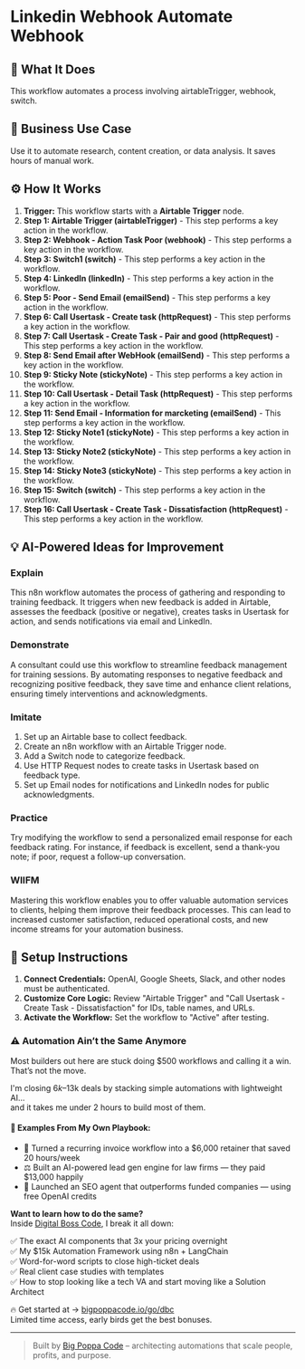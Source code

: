 # Linkedin Webhook Automate Webhook

## 🚀 What It Does
This workflow automates a process involving airtableTrigger, webhook, switch.

## 💼 Business Use Case
Use it to automate research, content creation, or data analysis. It saves hours of manual work.

## ⚙️ How It Works
1.  **Trigger:** This workflow starts with a **Airtable Trigger** node.
2. **Step 1: Airtable Trigger (airtableTrigger)** - This step performs a key action in the workflow.
3. **Step 2: Webhook - Action Task Poor (webhook)** - This step performs a key action in the workflow.
4. **Step 3: Switch1 (switch)** - This step performs a key action in the workflow.
5. **Step 4: LinkedIn (linkedIn)** - This step performs a key action in the workflow.
6. **Step 5: Poor  - Send Email (emailSend)** - This step performs a key action in the workflow.
7. **Step 6: Call Usertask - Create task (httpRequest)** - This step performs a key action in the workflow.
8. **Step 7: Call Usertask - Create Task - Pair and good (httpRequest)** - This step performs a key action in the workflow.
9. **Step 8: Send Email after WebHook (emailSend)** - This step performs a key action in the workflow.
10. **Step 9: Sticky Note (stickyNote)** - This step performs a key action in the workflow.
11. **Step 10: Call Usertask - Detail Task (httpRequest)** - This step performs a key action in the workflow.
12. **Step 11: Send Email - Information for marcketing (emailSend)** - This step performs a key action in the workflow.
13. **Step 12: Sticky Note1 (stickyNote)** - This step performs a key action in the workflow.
14. **Step 13: Sticky Note2 (stickyNote)** - This step performs a key action in the workflow.
15. **Step 14: Sticky Note3 (stickyNote)** - This step performs a key action in the workflow.
16. **Step 15: Switch (switch)** - This step performs a key action in the workflow.
17. **Step 16: Call Usertask - Create Task - Dissatisfaction (httpRequest)** - This step performs a key action in the workflow.

## 💡 AI-Powered Ideas for Improvement
### Explain
This n8n workflow automates the process of gathering and responding to training feedback. It triggers when new feedback is added in Airtable, assesses the feedback (positive or negative), creates tasks in Usertask for action, and sends notifications via email and LinkedIn.

### Demonstrate
A consultant could use this workflow to streamline feedback management for training sessions. By automating responses to negative feedback and recognizing positive feedback, they save time and enhance client relations, ensuring timely interventions and acknowledgments.

### Imitate
1. Set up an Airtable base to collect feedback.
2. Create an n8n workflow with an Airtable Trigger node.
3. Add a Switch node to categorize feedback.
4. Use HTTP Request nodes to create tasks in Usertask based on feedback type.
5. Set up Email nodes for notifications and LinkedIn nodes for public acknowledgments.

### Practice
Try modifying the workflow to send a personalized email response for each feedback rating. For instance, if feedback is excellent, send a thank-you note; if poor, request a follow-up conversation.

### WIIFM
Mastering this workflow enables you to offer valuable automation services to clients, helping them improve their feedback processes. This can lead to increased customer satisfaction, reduced operational costs, and new income streams for your automation business.

## 🔧 Setup Instructions
1. **Connect Credentials:** OpenAI, Google Sheets, Slack, and other nodes must be authenticated.
2. **Customize Core Logic:** Review "Airtable Trigger" and "Call Usertask - Create Task - Dissatisfaction" for IDs, table names, and URLs.
3. **Activate the Workflow:** Set the workflow to "Active" after testing.

### ⚠️ Automation Ain’t the Same Anymore

Most builders out here are stuck doing $500 workflows and calling it a win.  
That’s not the move.  

I'm closing $6k–$13k deals by stacking simple automations with lightweight AI...  
and it takes me under 2 hours to build most of them.

#### 🧠 Examples From My Own Playbook:
- 🔁 Turned a recurring invoice workflow into a $6,000 retainer that saved 20 hours/week  
- ⚖️ Built an AI-powered lead gen engine for law firms — they paid $13,000 happily  
- 🚀 Launched an SEO agent that outperforms funded companies — using free OpenAI credits  

**Want to learn how to do the same?**  
Inside [Digital Boss Code](https://bigpoppacode.io/go/dbc), I break it all down:

✅ The exact AI components that 3x your pricing overnight  
✅ My $15k Automation Framework using n8n + LangChain  
✅ Word-for-word scripts to close high-ticket deals  
✅ Real client case studies with templates  
✅ How to stop looking like a tech VA and start moving like a Solution Architect  

🔥 Get started at → [bigpoppacode.io/go/dbc](https://bigpoppacode.io/go/dbc)  
Limited time access, early birds get the best bonuses.

---
> Built by [Big Poppa Code](https://bigpoppacode.io) – architecting automations that scale people, profits, and purpose.
